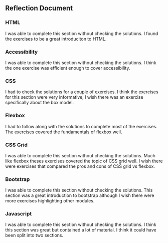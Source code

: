 ## Reflection Document

### HTML

I was able to complete this section without checking the solutions. I found the exercises to be a great introduciton to HTML.

### Accessibility

I was able to complete this section without checking the solutions. I think the one exercise was efficient
enough to cover accessibility.

### CSS

I had to check the solutions for a couple of exercises. I think the exercises for this section were very informative, I wish there was an exercise specifically about the box model.

### Flexbox

I had to follow along with the solutions to complete most of the exercises. The exercises covered the fundamentals of flexbox well.

### CSS Grid

I was able to complete this section without checking the solutions. Much like flexbox theses exercises covered the topic of CSS grid well. I wish there were exercises that compared the pros and cons of CSS grid vs flexbox.

### Bootstrap

I was able to complete this section without checking the solutions. This section was a great introduction to bootstrap although I wish there were more exercises highlighting other modules.

### Javascript

I was able to complete this section without checking the solutions. I think this section was great but contained a lot of material. I think it could have been split into two sections.
